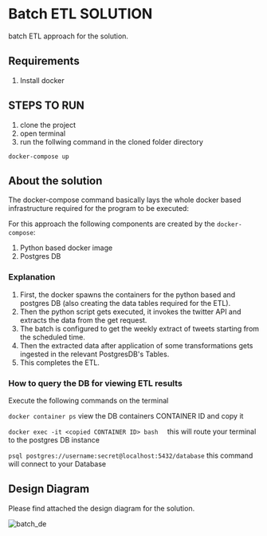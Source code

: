# Batch ETL SOLUTION
batch ETL approach for the solution.
## Requirements 
1. Install docker

## STEPS TO RUN
1. clone the project
2. open terminal
3. run the follwing command in the cloned folder directory
```
docker-compose up
```

## About the solution
The docker-compose command basically lays the whole docker based infrastructure required for the program to be executed:

For this approach the following components are created by the ```docker-compose```:

1. Python based docker image
2. Postgres DB

### Explanation 
1. First, the docker spawns the containers for the python based and postgres DB (also creating the data tables required for the ETL). 
2. Then the python script gets executed, it invokes the twitter API and extracts the data from the get request.
3. The batch is configured to get the weekly extract of tweets starting from the scheduled time.
4. Then the extracted data after application of some transformations gets ingested in the relevant PostgresDB's Tables. 
5. This completes the ETL.

### How to query the DB for viewing ETL results

Execute the following commands on the terminal

```docker container ps```
view the DB containers CONTAINER ID and copy it 

```docker exec -it <copied CONTAINER ID> bash  ```
this will route your terminal to the postgres DB instance

```psql postgres://username:secret@localhost:5432/database```
this command will connect to your Database

## Design Diagram

Please find attached the design diagram for the solution.

![batch_de](https://user-images.githubusercontent.com/15999137/180247530-f3dc4a6b-5904-472c-8f19-32624d2a27b8.jpeg)


